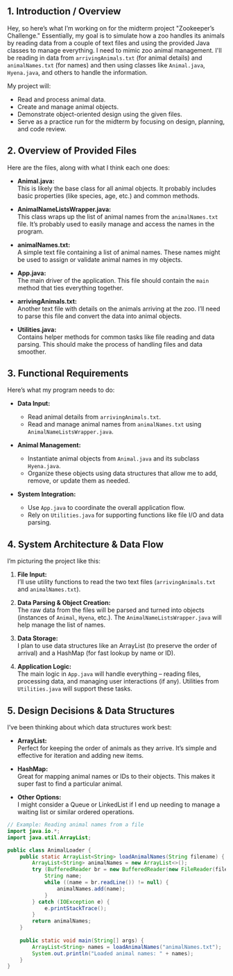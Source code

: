 
## 1. Introduction / Overview

Hey, so here’s what I’m working on for the midterm project "Zookeeper’s Challenge." Essentially, my goal is to simulate how a zoo handles its animals by reading data from a couple of text files and using the provided Java classes to manage everything.
  I need to mimic zoo animal management. I'll be reading in data from `arrivingAnimals.txt` (for animal details) and `animalNames.txt` (for names) and then using classes like `Animal.java`, `Hyena.java`, and others to handle the information.

  My project will:
  - Read and process animal data.
  - Create and manage animal objects.
  - Demonstrate object-oriented design using the given files.
  - Serve as a practice run for the midterm by focusing on design, planning, and code review.

## 2. Overview of Provided Files

Here are the files, along with what I think each one does:

- **Animal.java:**  
  This is likely the base class for all animal objects. It probably includes basic properties (like species, age, etc.) and common methods.

- **AnimalNameListsWrapper.java:**  
  This class wraps up the list of animal names from the `animalNames.txt` file. It’s probably used to easily manage and access the names in the program.

- **animalNames.txt:**  
  A simple text file containing a list of animal names. These names might be used to assign or validate animal names in my objects.

- **App.java:**  
  The main driver of the application. This file should contain the `main` method that ties everything together.

- **arrivingAnimals.txt:**  
  Another text file with details on the animals arriving at the zoo. I’ll need to parse this file and convert the data into animal objects.

- **Utilities.java:**  
  Contains helper methods for common tasks like file reading and data parsing. This should make the process of handling files and data smoother.


## 3. Functional Requirements

Here’s what my program needs to do:

- **Data Input:**  
  - Read animal details from `arrivingAnimals.txt`.
  - Read and manage animal names from `animalNames.txt` using `AnimalNameListsWrapper.java`.

- **Animal Management:**  
  - Instantiate animal objects from `Animal.java` and its subclass `Hyena.java`.
  - Organize these objects using data structures that allow me to add, remove, or update them as needed.

- **System Integration:**  
  - Use `App.java` to coordinate the overall application flow.
  - Rely on `Utilities.java` for supporting functions like file I/O and data parsing.


## 4. System Architecture & Data Flow

I’m picturing the project like this:

1. **File Input:**  
   I’ll use utility functions to read the two text files (`arrivingAnimals.txt` and `animalNames.txt`).

2. **Data Parsing & Object Creation:**  
   The raw data from the files will be parsed and turned into objects (instances of `Animal`, `Hyena`, etc.). The `AnimalNameListsWrapper.java` will help manage the list of names.

3. **Data Storage:**  
   I plan to use data structures like an ArrayList (to preserve the order of arrival) and a HashMap (for fast lookup by name or ID).

4. **Application Logic:**  
   The main logic in `App.java` will handle everything – reading files, processing data, and managing user interactions (if any). Utilities from `Utilities.java` will support these tasks.


## 5. Design Decisions & Data Structures

I’ve been thinking about which data structures work best:

- **ArrayList:**  
  Perfect for keeping the order of animals as they arrive. It’s simple and effective for iteration and adding new items.

- **HashMap:**  
  Great for mapping animal names or IDs to their objects. This makes it super fast to find a particular animal.

- **Other Options:**  
  I might consider a Queue or LinkedList if I end up needing to manage a waiting list or similar ordered operations.


```java
// Example: Reading animal names from a file
import java.io.*;
import java.util.ArrayList;

public class AnimalLoader {
    public static ArrayList<String> loadAnimalNames(String filename) {
        ArrayList<String> animalNames = new ArrayList<>();
        try (BufferedReader br = new BufferedReader(new FileReader(filename))) {
            String name;
            while ((name = br.readLine()) != null) {
                animalNames.add(name);
            }
        } catch (IOException e) {
            e.printStackTrace();
        }
        return animalNames;
    }
    
    public static void main(String[] args) {
        ArrayList<String> names = loadAnimalNames("animalNames.txt");
        System.out.println("Loaded animal names: " + names);
    }
}
